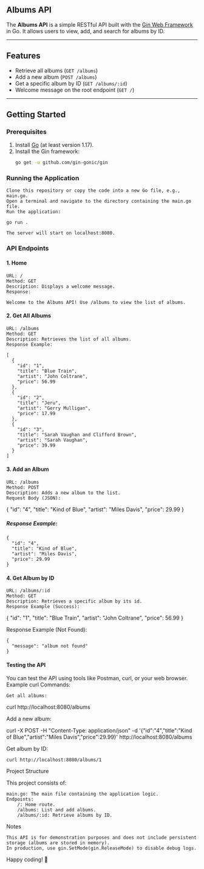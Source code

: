 ## Albums API

The **Albums API** is a simple RESTful API built with the [Gin Web Framework](https://github.com/gin-gonic/gin) in Go. It allows users to view, add, and search for albums by ID.

---

## Features
- Retrieve all albums (`GET /albums`)
- Add a new album (`POST /albums`)
- Get a specific album by ID (`GET /albums/:id`)
- Welcome message on the root endpoint (`GET /`)

---

## Getting Started

### Prerequisites
1. Install [Go](https://golang.org/dl/) (at least version 1.17).
2. Install the Gin framework:
   ```sh
   go get -u github.com/gin-gonic/gin

### Running the Application

    Clone this repository or copy the code into a new Go file, e.g., main.go.
    Open a terminal and navigate to the directory containing the main.go file.
    Run the application:

    go run .

    The server will start on localhost:8080.

### API Endpoints
#### 1. Home

    URL: /
    Method: GET
    Description: Displays a welcome message.
    Response:

    Welcome to the Albums API! Use /albums to view the list of albums.

#### 2. Get All Albums

    URL: /albums
    Method: GET
    Description: Retrieves the list of all albums.
    Response Example:

    [
      {
        "id": "1",
        "title": "Blue Train",
        "artist": "John Coltrane",
        "price": 56.99
      },
      {
        "id": "2",
        "title": "Jeru",
        "artist": "Gerry Mulligan",
        "price": 17.99
      },
      {
        "id": "3",
        "title": "Sarah Vaughan and Clifford Brown",
        "artist": "Sarah Vaughan",
        "price": 39.99
      }
    ]

#### 3. Add an Album

    URL: /albums
    Method: POST
    Description: Adds a new album to the list.
    Request Body (JSON):

{
  "id": "4",
  "title": "Kind of Blue",
  "artist": "Miles Davis",
  "price": 29.99
}

##### Response Example:

    {
      "id": "4",
      "title": "Kind of Blue",
      "artist": "Miles Davis",
      "price": 29.99
    }

#### 4. Get Album by ID

    URL: /albums/:id
    Method: GET
    Description: Retrieves a specific album by its id.
    Response Example (Success):

{
  "id": "1",
  "title": "Blue Train",
  "artist": "John Coltrane",
  "price": 56.99
}

Response Example (Not Found):

    {
      "message": "album not found"
    }

#### Testing the API

You can test the API using tools like Postman, curl, or your web browser.
Example curl Commands:

    Get all albums:

curl http://localhost:8080/albums

Add a new album:

curl -X POST -H "Content-Type: application/json" -d '{"id":"4","title":"Kind of Blue","artist":"Miles Davis","price":29.99}' http://localhost:8080/albums

Get album by ID:

    curl http://localhost:8080/albums/1

Project Structure

This project consists of:

    main.go: The main file containing the application logic.
    Endpoints:
        /: Home route.
        /albums: List and add albums.
        /albums/:id: Retrieve albums by ID.

Notes

    This API is for demonstration purposes and does not include persistent storage (albums are stored in memory).
    In production, use gin.SetMode(gin.ReleaseMode) to disable debug logs.

Happy coding! 🎵